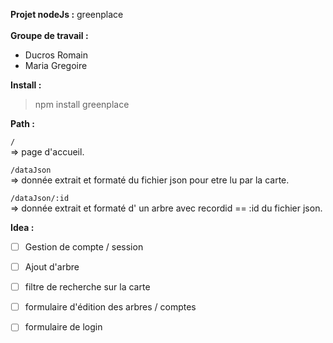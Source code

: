 <b> Projet nodeJs :</b>  greenplace<br>  
<b> Groupe de travail : </b> 
- Ducros Romain 
- Maria Gregoire 

<b>Install :</b>

> npm install greenplace

<b>Path :</b>

``` / ```
<br> => page d'accueil.<br>

``` /dataJson ```
<br> => donnée extrait et formaté du fichier json pour etre lu par la carte.<br>

``` /dataJson/:id ``` 
<br> => donnée extrait et formaté d' un arbre avec recordid == :id du fichier json.<br>

<b>Idea :</b>
 
 - [ ] Gestion de compte / session 
 - [ ] Ajout d'arbre 
 - [ ] filtre de recherche sur la carte 
 - [ ] formulaire d'édition des arbres / comptes 
 - [ ] formulaire de login 

